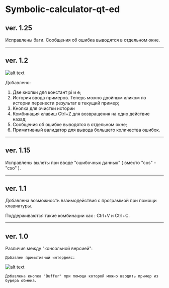 # Symbolic-calculator-qt-ed
## ver. 1.25

  Исправлены баги. Сообщения об ошибка выводятся в отдельном окне.
  ***
  
## ver. 1.2
  ![alt text](https://pp.userapi.com/c848416/v848416426/1339d5/4x4kqdXK0x4.jpg)
  
  Добавлено:
  
  1. Две кнопки для констант pi и е;
  2. История ввода примеров. Теперь можно двойным кликом по истории перенести результат в текущий пример;
  3. Кнопка для очистки истории
  3. Комбинация клавиш Ctrl+Z для возвращения на одно действие назад;
  4. Сообщения об ошибке выводятся в отдельном окне;
  5. Примитивный валидатор для вывода большего количества ошибок.
  ***

## ver. 1.15

  Исправлены вылеты при вводе "ошибочных данных" ( вместо "cos" - "cso" ).
  ***

## ver. 1.1

  Добавлена возможность взаимодействия с программой при помощи клавиатуры.
  
  Поддерживаются такие комбинации как : Ctrl+V и Ctrl+C.
  ***
  
## ver. 1.0

  Различия между "консольной версией":
  
    Добавлен примитивный интерфейс: 
![alt text](https://pp.userapi.com/c849320/v849320173/11fd41/OfmRhzpmTmc.jpg)
    
    Добавлена кнопка "Buffer" при помощи которой можно вводить пример из буфера обмена.
  

